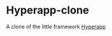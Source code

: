 # Hyperapp-clone
A clone of the little framework [Hyperapp](https://github.com/jorgebucaran/hyperapp)
